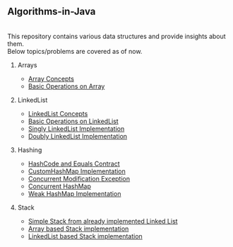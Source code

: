 ## Algorithms-in-Java
<br />
This repository contains various data structures and provide insights about them.<br /> 
Below topics/problems are covered as of now.
	
1. Arrays	
	- [Array Concepts](../master/src/com/deepak/Arrays/ArraysConcepts)
	- [Basic Operations on Array](../master/src/com/deepak/Arrays/BasicOperations.java)
	
2. LinkedList
	- [LinkedList Concepts](../master/src/com/deepak/LinkedList/LinkedListConcepts)
	- [Basic Operations on LinkedList](../master/src/com/deepak/LinkedList/BasicOperations.java)	
	- [Singly LinkedList Implementation](../master/src/com/deepak/LinkedList/SinglyLinkedList.java)
	- [Doubly LinkedList Implementation](../master/src/com/deepak/LinkedList/DoublyLinkedList.java)
	
3. Hashing
	- [HashCode and Equals Contract](../master/src/com/deepak/Hashing/HashCode%26EqualsContract.md)
	- [CustomHashMap Implementation](../master/src/com/deepak/Hashing/CustomHashMap.java)
	- [Concurrent Modification Exception](../master/src/com/deepak/Hashing/ConcurrentModificationException.java)
	- [Concurrent HashMap](../master/src/com/deepak/Hashing/ConcurrentHashMap.md)
	- [Weak HashMap Implementation](../master/src/com/deepak/Hashing/WeakHashMapImplementation.java)
	
4. Stack
	- [Simple Stack from already implemented Linked List](../master/src/com/deepak/Stack/SimpleStackFromList.java)
	- [Array based Stack implementation](../master/src/com/deepak/Stack/ArrayBasedStack.java)
	- [LinkedList based Stack implementation](../master/src/com/deepak/Stack/LinkedListBasedStack.java)	
